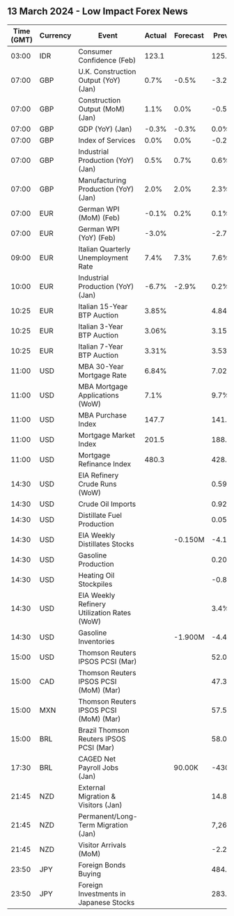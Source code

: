 ## 13 March 2024 - Low Impact Forex News

| Time (GMT) | Currency | Event | Actual | Forecast | Previous |
|------|----------|-------|--------|----------|----------|
| 03:00 | IDR | Consumer Confidence (Feb) | 123.1 |  | 125.0 |
| 07:00 | GBP | U.K. Construction Output (YoY) (Jan) | 0.7% | -0.5% | -3.2% |
| 07:00 | GBP | Construction Output (MoM) (Jan) | 1.1% | 0.0% | -0.5% |
| 07:00 | GBP | GDP (YoY) (Jan) | -0.3% | -0.3% | 0.0% |
| 07:00 | GBP | Index of Services | 0.0% | 0.0% | -0.2% |
| 07:00 | GBP | Industrial Production (YoY) (Jan) | 0.5% | 0.7% | 0.6% |
| 07:00 | GBP | Manufacturing Production (YoY) (Jan) | 2.0% | 2.0% | 2.3% |
| 07:00 | EUR | German WPI (MoM) (Feb) | -0.1% | 0.2% | 0.1% |
| 07:00 | EUR | German WPI (YoY) (Feb) | -3.0% |  | -2.7% |
| 09:00 | EUR | Italian Quarterly Unemployment Rate | 7.4% | 7.3% | 7.6% |
| 10:00 | EUR | Industrial Production (YoY) (Jan) | -6.7% | -2.9% | 0.2% |
| 10:25 | EUR | Italian 15-Year BTP Auction | 3.85% |  | 4.84% |
| 10:25 | EUR | Italian 3-Year BTP Auction | 3.06% |  | 3.15% |
| 10:25 | EUR | Italian 7-Year BTP Auction | 3.31% |  | 3.53% |
| 11:00 | USD | MBA 30-Year Mortgage Rate | 6.84% |  | 7.02% |
| 11:00 | USD | MBA Mortgage Applications (WoW) | 7.1% |  | 9.7% |
| 11:00 | USD | MBA Purchase Index | 147.7 |  | 141.1 |
| 11:00 | USD | Mortgage Market Index | 201.5 |  | 188.2 |
| 11:00 | USD | Mortgage Refinance Index | 480.3 |  | 428.1 |
| 14:30 | USD | EIA Refinery Crude Runs (WoW) |  |  | 0.594M |
| 14:30 | USD | Crude Oil Imports |  |  | 0.928M |
| 14:30 | USD | Distillate Fuel Production |  |  | 0.056M |
| 14:30 | USD | EIA Weekly Distillates Stocks |  | -0.150M | -4.131M |
| 14:30 | USD | Gasoline Production |  |  | 0.207M |
| 14:30 | USD | Heating Oil Stockpiles |  |  | -0.812M |
| 14:30 | USD | EIA Weekly Refinery Utilization Rates (WoW) |  |  | 3.4% |
| 14:30 | USD | Gasoline Inventories |  | -1.900M | -4.460M |
| 15:00 | USD | Thomson Reuters IPSOS PCSI (Mar) |  |  | 52.03 |
| 15:00 | CAD | Thomson Reuters IPSOS PCSI (MoM) (Mar) |  |  | 47.38 |
| 15:00 | MXN | Thomson Reuters IPSOS PCSI (MoM) (Mar) |  |  | 57.50 |
| 15:00 | BRL | Brazil Thomson Reuters IPSOS PCSI (Mar) |  |  | 58.00 |
| 17:30 | BRL | CAGED Net Payroll Jobs (Jan) |  | 90.00K | -430.16K |
| 21:45 | NZD | External Migration & Visitors (Jan) |  |  | 14.80% |
| 21:45 | NZD | Permanent/Long-Term Migration (Jan) |  |  | 7,260 |
| 21:45 | NZD | Visitor Arrivals (MoM) |  |  | -2.2% |
| 23:50 | JPY | Foreign Bonds Buying |  |  | 484.6B |
| 23:50 | JPY | Foreign Investments in Japanese Stocks |  |  | 283.9B |
